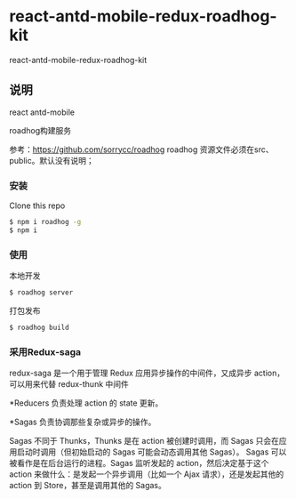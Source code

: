 # react-antd-mobile-redux-roadhog-kit
react-antd-mobile-redux-roadhog-kit


## 说明

react antd-mobile

roadhog构建服务


参考：https://github.com/sorrycc/roadhog
roadhog 资源文件必须在src、public。默认没有说明；
### 安装
Clone this repo
```bash
$ npm i roadhog -g
$ npm i
```

### 使用

本地开发

```bash
$ roadhog server
```

打包发布

```bash
$ roadhog build
```
### 采用Redux-saga

redux-saga 是一个用于管理 Redux 应用异步操作的中间件，又成异步 action，可以用来代替 redux-thunk 中间件

*Reducers 负责处理 action 的 state 更新。

*Sagas 负责协调那些复杂或异步的操作。

Sagas 不同于 Thunks，Thunks 是在 action 被创建时调用，而 Sagas 只会在应用启动时调用（但初始启动的 Sagas 可能会动态调用其他 Sagas）。 Sagas 可以被看作是在后台运行的进程。Sagas 监听发起的 action，然后决定基于这个 action 来做什么：是发起一个异步调用（比如一个 Ajax 请求），还是发起其他的 action 到 Store，甚至是调用其他的 Sagas。
